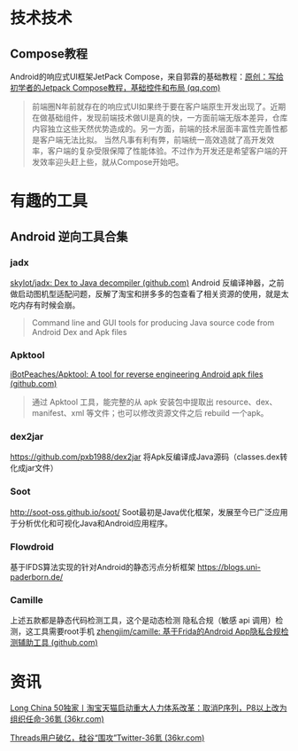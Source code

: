 
# 技术技术

## Compose教程
Android的响应式UI框架JetPack Compose，来自郭霖的基础教程：[原创：写给初学者的Jetpack Compose教程，基础控件和布局 (qq.com)](https://mp.weixin.qq.com/s/olocdhk8P9u9LXXddimphA)

> 前端圈N年前就存在的响应式UI如果终于要在客户端原生开发出现了。近期在做基础组件，发现前端技术做UI是真的快，一方面前端无版本差异，仓库内容独立这些天然优势造成的。另一方面，前端的技术层面丰富性完善性都是客户端无法比拟。
> 当然凡事有利有弊，前端统一高效造就了高开发效率，客户端的复杂受限保障了性能体验。不过作为开发还是希望客户端的开发效率迎头赶上些，就从Compose开始吧。


# 有趣的工具
## Android 逆向工具合集
### jadx
[skylot/jadx: Dex to Java decompiler (github.com)](https://github.com/skylot/jadx)
Android 反编译神器，之前做启动图机型适配问题，反解了淘宝和拼多多的包查看了相关资源的使用，就是太吃内存有时候会崩。
> Command line and GUI tools for producing Java source code from Android Dex and Apk files

### Apktool
[iBotPeaches/Apktool: A tool for reverse engineering Android apk files (github.com)](https://github.com/iBotPeaches/Apktool)
> 通过 Apktool 工具，能完整的从 apk 安装包中提取出 resource、dex、manifest、xml 等文件；也可以修改资源文件之后 rebuild 一个apk。

### dex2jar
https://github.com/pxb1988/dex2jar
将Apk反编译成Java源码（classes.dex转化成jar文件）

### Soot
http://soot-oss.github.io/soot/
Soot最初是Java优化框架，发展至今已广泛应用于分析优化和可视化Java和Android应用程序。

### Flowdroid
基于IFDS算法实现的针对Android的静态污点分析框架
https://blogs.uni-paderborn.de/

### Camille 
上述五款都是静态代码检测工具，这个是动态检测
隐私合规（敏感 api 调用）检测，这工具需要root手机
[zhengjim/camille: 基于Frida的Android App隐私合规检测辅助工具 (github.com)](https://github.com/zhengjim/camille)

# 资讯

[Long China 50独家丨淘宝天猫启动重大人力体系改革：取消P序列，P8以上改为组织任命-36氪 (36kr.com)](https://www.36kr.com/p/2341169182117635)

[Threads用户破亿，硅谷“围攻”Twitter-36氪 (36kr.com)](https://www.36kr.com/p/2339730845802114)